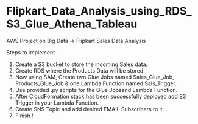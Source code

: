 # Flipkart_Data_Analysis_using_RDS_S3_Glue_Athena_Tableau
AWS Project on Big Data -> Flipkart Sales Data Analysis

Steps to implement -
1. Create a S3 bucket to store the incoming Sales data.
2. Create RDS where the Products Data will be stored.
3. Now using SAM, Create two Glue Jobs named Sales_Glue_Job, Products_Glue_Job & one Lambda Function named Sals_Trigger.
4. Use provided .py scripts for the Glue Jobsand Lambda Function.
5. After CloudFormation stack has been successfully deployed add S3 Trigger in your Lambda Function.
6. Create SNS Topic and add desired EMAIL Subscribers to it.
7. Finish !
